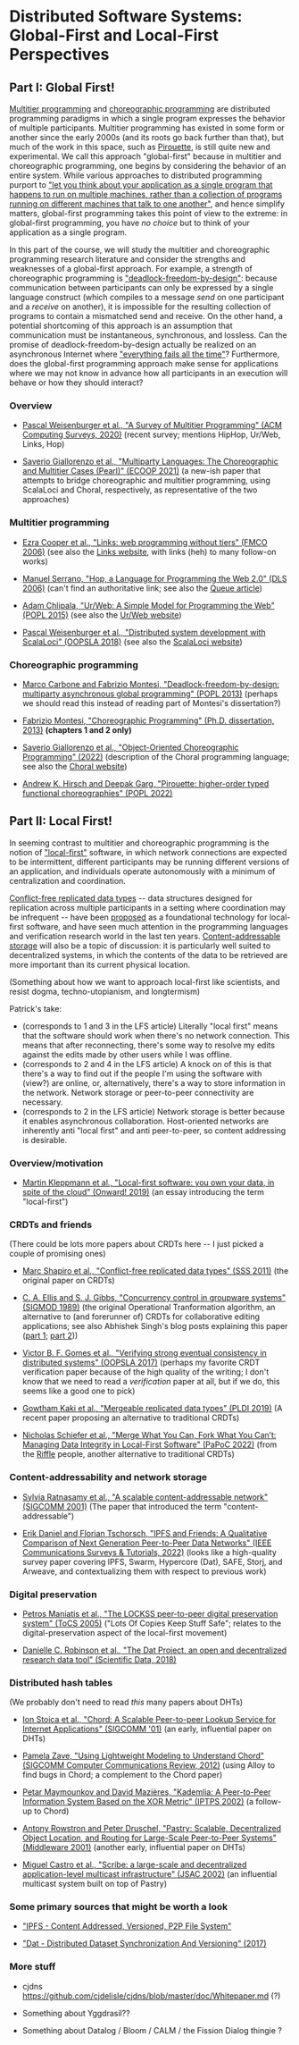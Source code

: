# Distributed Software Systems: Global-First and Local-First Perspectives

## Part I: Global First!

[Multitier programming](https://en.wikipedia.org/wiki/Multitier_programming) and [choreographic programming](https://en.wikipedia.org/wiki/Choreographic_programming) are distributed programming paradigms in which a single program expresses the behavior of multiple participants.  Multitier programming has existed in some form or another since the early 2000s (and its roots go back further than that), but much of the work in this space, such as [Pirouette](https://dl.acm.org/doi/abs/10.1145/3498684), is still quite new and experimental.  We call this approach "global-first" because in multitier and choreographic programming, one begins by considering the behavior of an entire system.  While various approaches to distributed programming purport to ["let you think about your application as a single program that happens to run on multiple machines, rather than a collection of programs running on different machines that talk to one another"](https://www.oreilly.com/library/view/parallel-and-concurrent/9781449335939/ch14.html), and hence simplify matters, global-first programming takes this point of view to the extreme: in global-first programming, you have *no choice* but to think of your application as a single program.

In this part of the course, we will study the multitier and choreographic programming research literature and consider the strengths and weaknesses of a global-first approach.  For example, a strength of choreographic programming is ["deadlock-freedom-by-design"](https://dl.acm.org/doi/10.1145/2480359.2429101): because communication between participants can only be expressed by a single language construct (which compiles to a message *send* on one participant and a *receive* on another), it is impossible for the resulting collection of programs to contain a mismatched send and receive.  On the other hand, a potential shortcoming of this approach is an assumption that communication must be instantaneous, synchronous, and lossless.  Can the promise of deadlock-freedom-by-design actually be realized on an asynchronous Internet where ["everything fails all the time"](https://cacm.acm.org/magazines/2020/2/242334-everything-fails-all-the-time/fulltext)?  Furthermore, does the global-first programming approach make sense for applications where we may not know in advance how all participants in an execution will behave or how they should interact?

### Overview

 - [Pascal Weisenburger et al., "A Survey of Multitier Programming" (ACM Computing Surveys, 2020)](https://dl.acm.org/doi/abs/10.1145/3397495) (recent survey; mentions HipHop, Ur/Web, Links, Hop)

 - [Saverio Giallorenzo et al., "Multiparty Languages: The Choreographic and Multitier Cases (Pearl)" (ECOOP 2021)](https://drops.dagstuhl.de/opus/volltexte/2021/14065/) (a new-ish paper that attempts to bridge choreographic and multitier programming, using ScalaLoci and Choral, respectively, as representative of the two approaches)

### Multitier programming

 - [Ezra Cooper et al., "Links: web programming without tiers" (FMCO 2006)](https://link.springer.com/chapter/10.1007/978-3-540-74792-5_12) (see also the [Links website](https://links-lang.org/), with links (heh) to many follow-on works)
 
 - [Manuel Serrano, "Hop, a Language for Programming the Web 2.0" (DLS 2006)](https://www.lri.fr/~conchon/TER/2012/3/dls06.pdf) (can't find an authoritative link; see also the [Queue article](https://dl.acm.org/doi/10.1145/2330087.2330089))
 
 - [Adam Chlipala, "Ur/Web: A Simple Model for Programming the Web" (POPL 2015)](https://dl.acm.org/doi/abs/10.1145/2676726.2677004) (see also the [Ur/Web website](http://www.impredicative.com/ur/))
 
 - [Pascal Weisenburger et al., "Distributed system development with ScalaLoci" (OOPSLA 2018)](https://dl.acm.org/doi/10.1145/3276499) (see also the [ScalaLoci website](https://scala-loci.github.io/))

### Choreographic programming

- [Marco Carbone and Fabrizio Montesi, "Deadlock-freedom-by-design: multiparty asynchronous global programming" (POPL 2013)](https://dl.acm.org/doi/10.1145/2480359.2429101) (perhaps we should read this instead of reading part of Montesi's dissertation?)

 - [Fabrizio Montesi, "Choreographic Programming" (Ph.D. dissertation, 2013)](https://www.fabriziomontesi.com/files/choreographic_programming.pdf) **(chapters 1 and 2 only)**
 
 - [Saverio Giallorenzo et al., "Object-Oriented Choreographic Programming" (2022)](https://arxiv.org/abs/2005.09520) (description of the Choral programming language; see also the [Choral website](https://www.choral-lang.org/))
 
 - [Andrew K. Hirsch and Deepak Garg, "Pirouette: higher-order typed functional choreographies" (POPL 2022)](https://dl.acm.org/doi/abs/10.1145/3498684)

## Part II: Local First!

In seeming contrast to multitier and choreographic programming is the notion of ["local-first"](https://www.inkandswitch.com/local-first/) software, in which network connections are expected to be intermittent, different participants may be running different versions of an application, and individuals operate autonomously with a minimum of centralization and coordination.

[Conflict-free replicated data types](https://dl.acm.org/doi/10.5555/2050613.2050642) -- data structures designed for replication across multiple participants in a setting where coordination may be infrequent -- have been [proposed](https://www.inkandswitch.com/local-first/) as a foundational technology for local-first software, and have seen much attention in the programming languages and verification research world in the last ten years.  [Content-addressable storage](https://dl.acm.org/doi/10.1145/383059.383072) will also be a topic of discussion: it is particularly well suited to decentralized systems, in which the contents of the data to be retrieved are more important than its current physical location.

(Something about how we want to approach local-first like scientists, and resist dogma, techno-utopianism, and longtermism)

Patrick's take:
 - (corresponds to 1 and 3 in the LFS article) Literally "local first" means that the software should work when there's no network connection.
This means that after reconnecting, there's some way to resolve my edits against the edits made by other users while I was offline.
 - (corresponds to 2 and 4 in the LFS article) A knock on of this is that there's a way to find out if the people I'm using the software with (view?) are online, or, alternatively, there's a way to store information in the network. Network storage or peer-to-peer connectivity are necessary.
 - (corresponds to 2 in the LFS article) Network storage is better because it enables asynchronous collaboration.  Host-oriented networks are inherently anti "local first" and anti peer-to-peer, so content addressing is desirable.

### Overview/motivation

 - [Martin Kleppmann et al., "Local-first software: you own your data, in spite of the cloud" (Onward! 2019)](https://dl.acm.org/doi/10.1145/3359591.3359737) (an essay introducing the term "local-first")

### CRDTs and friends

(There could be lots more papers about CRDTs here -- I just picked a couple of promising ones)

 - [Marc Shapiro et al., "Conflict-free replicated data types" (SSS 2011)](https://dl.acm.org/doi/10.5555/2050613.2050642) (the original paper on CRDTs)
 
 - [C. A. Ellis and S. J. Gibbs, "Concurrency control in groupware systems" (SIGMOD 1989)](https://dl.acm.org/doi/10.1145/66926.66963) (the original Operational Tranformation algorithm, an alternative to (and forerunner of) CRDTs for collaborative editing applications; see also Abhishek Singh's blog posts explaining this paper ([part 1](https://decomposition.al/CMPS290S-2018-09/2018/11/20/conflict-resolution-in-collaborative-text-editing-with-operational-transformation-part-1-of-2.html); [part 2](https://decomposition.al/CMPS290S-2018-09/2018/12/13/conflict-resolution-in-collaborative-text-editing-with-operational-transformation-part-2-of-2.html)))
 
 - [Victor B. F. Gomes et al., "Verifying strong eventual consistency in distributed systems" (OOPSLA 2017)](https://dl.acm.org/doi/10.1145/3133933) (perhaps my favorite CRDT verification paper because of the high quality of the writing; I don't know that we need to read a *verification* paper at all, but if we do, this seems like a good one to pick)

 - [Gowtham Kaki et al., "Mergeable replicated data types" (PLDI 2019)](https://dl.acm.org/doi/10.1145/3360580) (A recent paper proposing an alternative to traditional CRDTs)
 
 - [Nicholas Schiefer et al., "Merge What You Can, Fork What You Can’t: Managing Data Integrity in Local-First Software" (PaPoC 2022)](https://riffle.systems/papoc22.pdf) (from the [Riffle](https://riffle.systems/) people, another alternative to traditional CRDTs)
 
### Content-addressability and network storage

 - [Sylvia Ratnasamy et al., "A scalable content-addressable network" (SIGCOMM 2001)](https://dl.acm.org/doi/10.1145/383059.383072) (The paper that introduced the term "content-addressable")

 - [Erik Daniel and Florian Tschorsch, "IPFS and Friends: A Qualitative Comparison of Next Generation Peer-to-Peer Data Networks" (IEEE Communications Surveys & Tutorials, 2022)](https://ieeexplore.ieee.org/abstract/document/9684521) (looks like a high-quality survey paper covering IPFS, Swarm, Hypercore (Dat), SAFE, Storj, and Arweave, and contextualizing them with respect to previous work)

### Digital preservation

 - [Petros Maniatis et al., "The LOCKSS peer-to-peer digital preservation system" (ToCS 2005)](https://dl.acm.org/doi/abs/10.1145/1047915.1047917) ("Lots Of Copies Keep Stuff Safe"; relates to the digital-preservation aspect of the local-first movement)
 
 - [Danielle C. Robinson et al., "The Dat Project, an open and decentralized research data tool" (Scientific Data, 2018)](https://www.nature.com/articles/sdata2018221)
 
### Distributed hash tables

(We probably don't need to read *this* many papers about DHTs)

 - [Ion Stoica et al., "Chord: A Scalable Peer-to-peer Lookup Service for Internet
Applications" (SIGCOMM '01)](https://dl.acm.org/doi/10.1145/964723.383071) (an early, influential paper on DHTs)

 - [Pamela Zave, "Using Lightweight Modeling to Understand Chord" (SIGCOMM Computer Communications Review, 2012)](https://dl.acm.org/doi/10.1145/2185376.2185383) (using Alloy to find bugs in Chord; a complement to the Chord paper)
 
 - [Petar Maymounkov and David Mazières, "Kademlia: A Peer-to-Peer Information System Based on the XOR Metric" (IPTPS 2002)](https://dl.acm.org/doi/10.5555/646334.687801) (a follow-up to Chord)
 
 - [Antony Rowstron and Peter Druschel, "Pastry: Scalable, Decentralized Object Location, and Routing for Large-Scale Peer-to-Peer Systems" (Middleware 2001)](https://link.springer.com/chapter/10.1007/3-540-45518-3_18) (another early, influential paper on DHTs)
 
 - [Miguel Castro et al., "Scribe: a large-scale and decentralized application-level multicast infrastructure" (JSAC 2002)](https://ieeexplore.ieee.org/abstract/document/1038579) (an influential multicast system built on top of Pastry)
 
### Some primary sources that might be worth a look

 - ["IPFS - Content Addressed, Versioned, P2P File System"](https://arxiv.org/abs/1407.3561)

 - ["Dat - Distributed Dataset Synchronization And Versioning" (2017)](https://osf.io/nsv2c/)
 
### More stuff

 - cjdns https://github.com/cjdelisle/cjdns/blob/master/doc/Whitepaper.md (?)
 
 - Something about Yggdrasil??
 
 - Something about Datalog / Bloom / CALM / the Fission Dialog thingie ?
